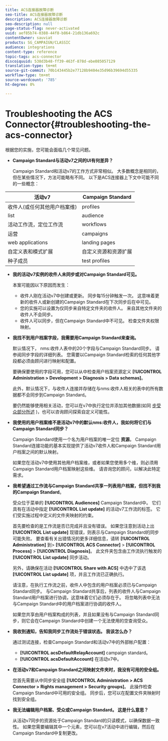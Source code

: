 ```yaml
---
title: ACS连接器故障诊断
seo-title: ACS连接器故障诊断
description: ACS连接器故障诊断
seo-description: null
page-status-flag: never-activated
uuid: aef85b74-0388-44f8-b864-21db136a692c
contentOwner: sauviat
products: SG_CAMPAIGN/CLASSIC
audience: integrations
content-type: reference
topic-tags: acs-connector
discoiquuid: 538d3b48-ff39-463f-878d-ebe085057129
translation-type: tm+mt
source-git-commit: 70b143445b2e77128b9404e35d96b39694d55335
workflow-type: tm+mt
source-wordcount: '785'
ht-degree: 0%

---
```



# Troubleshooting the ACS Connector{#troubleshooting-the-acs-connector}

根据您的实施，您可能会面临几个常见问题。

* **Campaign Standard与活动v7之间的UI有何差异？**

   Campaign Standard和活动v7的工作方式非常相似。 大多数概念是相同的，但在某些情况下，方法可能略有不同。 以下是ACS连接器上下文中可能不同的一些概念：

<table> 
 <thead> 
  <tr> 
   <th> 活动v7<br /> </th> 
   <th> Campaign Standard<br /> </th> 
  </tr> 
 </thead> 
 <tbody> 
  <tr> 
   <td> 收件人(或任何其他用户档案维)<br /> </td> 
   <td> profiles<br /> </td> 
  </tr> 
  <tr> 
   <td> list<br /> </td> 
   <td> audience<br /> </td> 
  </tr> 
  <tr> 
   <td> 活动工作流，定位工作流<br /> </td> 
   <td> workflows<br /> </td> 
  </tr> 
  <tr> 
   <td> 运营<br /> </td> 
   <td> campaigns<br /> </td> 
  </tr> 
  <tr> 
   <td> web applications<br /> </td> 
   <td> landing pages<br /> </td> 
  </tr> 
  <tr> 
   <td> 自定义表和模式扩展<br /> </td> 
   <td> 自定义资源和资源扩展<br /> </td> 
  </tr> 
  <tr> 
   <td> 种子成员<br /> </td> 
   <td> test profiles<br /> </td> 
  </tr> 
 </tbody> 
</table>

* **我的活动v7实例的收件人未同步或对Campaign Standard可见。**

   本案可能因以下原因而发生：

   * 收件人刚在活动v7中创建或更新。 同步每15分钟触发一次。 这意味着更新的收件人或新创建的Campaign Standard在下次同步后在中可见。
   * 您的实施可以设置为仅同步来自特定文件夹的收件人。 来自其他文件夹的收件人不会同步。
   * 收件人可以同步，但在Campaign Standard中不可见。 检查文件夹权限映射。

* **我找不到用户档案字段，我需要用Campaign Standard来查询。**

   默认情况下， nms:收件人表中的20个字段与Campaign Standard同步。 请参阅同步字段的详细列表。 您需要以Campaign Standard检索的任何其他字段都必须由顾问进行映射和配置。

   要确保要使用的字段可用，您可以从中检查用户档案资源定义 **[!UICONTROL Administration > Development > Diagnosis > Data schemas]**。

   此外，默认情况下，与收件人连接并存储在与nms:收件人相关的表中的所有数据都不会同步到Campaign Standard。

   要仍然能够使用相关活动，您可以在v7中执行定位并添加其他数据(如同 [步受众部分所述](../../integrations/using/synchronizing-audiences.md) )，也可以咨询顾问探索自定义可能性。

* **我使用的用户档案维不是活动v7中的默认nms:收件人，我如何将它们与Campaign Standard同步？**

   Campaign Standard使用一个名为用户档案的唯一定位 **资源**。 Campaign Standard连接功能的基本实现提供了活动v7收件人和Campaign Standard用户档案之间的默认映射。

   如果您在活动v7中使用其他用户档案维，或者如果您使用多个维，则必须用Campaign Standard用户档案映射这些维。 请咨询您的顾问，以解决此特定需求。

* **我希望通过工作流与Campaign Standard共享一列表用户档案，但找不到我的Campaign Standard**。

   受众位于菜单的 **[!UICONTROL Audiences]** Campaign Standard中。 它们具有在活动中指定 **[!UICONTROL List update]** 的活动v7工作流的标签。 它们受实施过程中定义的文件夹映射的约束。

   首先要检查的是工作流是否已完成并且没有错误。 如果您注意到活动上出 **[!UICONTROL List update]** 现错误，则表示与Campaign Standard的同步可能失败。 要查看有关出错情况的更多详细信息，请转 **[!UICONTROL Administration]** 到> **[!UICONTROL ACS Connector]** > **[!UICONTROL Process]** > **[!UICONTROL Diagnosis]**。 此文件夹包含由工作流执行触发的 **[!UICONTROL List update]** 同步活动。

   另外，请确保在活动 **[!UICONTROL Share with ACS]** 中选中了该选 **[!UICONTROL List update]** 项，并且工作流已正确执行。

   请注意，在执行工作流之前，收件人中包含的用户档案必须已与Campaign Standard同步。 与Campaign Standard共享后，列表的收件人与Campaign Standard用户档案进行协调，这意味着它们必须存在于。 将忽略列表中无法与Campaign Standard中的用户档案进行协调的收件人。

   如果您共享由用户档案构成的列表，并且如果没有与Campaign Standard同步，则它会在Campaign Standard中创建一个无法使用的空查询受众。

* **我收到通知，告知我同步工作流处于错误状态。 我该怎么办？**

   通过测试连接，检查Campaign Standard和活动v7中的外部帐户配置：

   * **[!UICONTROL acsDefaultRelayAccount]** campaign standard。
   * **[!UICONTROL acsDefaultAccount]** 在活动v7中。

* **在活动v7和Campaign Standard之间映射文件夹时，我没有可用的安全组。**

   您首先需要从中同步安全组 **[!UICONTROL Administration > ACS Connector > Rights management > Security groups]**。 此操作检查Campaign Standard中可用的安全组。 同步后，您可以在配置文件夹映射时找到安全组。

* **我无法编辑用户档案、受众或Campaign Standard。 这是什么意思？**

   从活动v7同步的资源处于Campaign Standard的只读模式，以确保数据一致性。 如果您需要编辑其中一个元素，您可以在v7活动中进行编辑，然后在Campaign Standard中复制更改。

